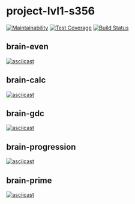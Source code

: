 # project-lvl1-s356

[![Maintainability](https://api.codeclimate.com/v1/badges/44e6070907d8f08d93ce/maintainability)](https://codeclimate.com/github/grepto/project-lvl1-s356/maintainability) [![Test Coverage](https://api.codeclimate.com/v1/badges/44e6070907d8f08d93ce/test_coverage)](https://codeclimate.com/github/grepto/project-lvl1-s356/test_coverage) [![Build Status](https://travis-ci.org/grepto/project-lvl1-s356.svg?branch=master)](https://travis-ci.org/grepto/project-lvl1-s356)

## brain-even
[![asciicast](https://asciinema.org/a/iZriNVdBp6zEtAjwjmZe3OE0f.png)](https://asciinema.org/a/iZriNVdBp6zEtAjwjmZe3OE0f)

## brain-calc
[![asciicast](https://asciinema.org/a/uyvOM38aZhqLN3SH8ZJUMqYct.png)](https://asciinema.org/a/uyvOM38aZhqLN3SH8ZJUMqYct)

## brain-gdc
[![asciicast](https://asciinema.org/a/vyRHU41NOjjOwca9mDgE4E9R5.png)](https://asciinema.org/a/vyRHU41NOjjOwca9mDgE4E9R5)

## brain-progression
[![asciicast](https://asciinema.org/a/7TglRi2WMluurTsoGxwOueKCM.png)](https://asciinema.org/a/7TglRi2WMluurTsoGxwOueKCM)

## brain-prime
[![asciicast](https://asciinema.org/a/204270.png)](https://asciinema.org/a/204270)

